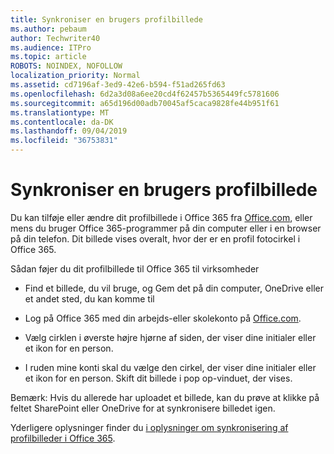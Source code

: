 ```yaml
---
title: Synkroniser en brugers profilbillede
ms.author: pebaum
author: Techwriter40
ms.audience: ITPro
ms.topic: article
ROBOTS: NOINDEX, NOFOLLOW
localization_priority: Normal
ms.assetid: cd7196af-3ed9-42e6-b594-f51ad265fd63
ms.openlocfilehash: 6d2a3d08a6ee20cd4f62457b5365449fc5781606
ms.sourcegitcommit: a65d196d00adb70045af5caca9828fe44b951f61
ms.translationtype: MT
ms.contentlocale: da-DK
ms.lasthandoff: 09/04/2019
ms.locfileid: "36753831"
---
```

# <a name="sync-a-users-profile-picture"></a>Synkroniser en brugers profilbillede

Du kan tilføje eller ændre dit profilbillede i Office 365 fra [Office.com](http://www.office.com), eller mens du bruger Office 365-programmer på din computer eller i en browser på din telefon. Dit billede vises overalt, hvor der er en profil fotocirkel i Office 365.

Sådan føjer du dit profilbillede til Office 365 til virksomheder

- Find et billede, du vil bruge, og Gem det på din computer, OneDrive eller et andet sted, du kan komme til

- Log på Office 365 med din arbejds-eller skolekonto på [Office.com](http://www.office.com).

- Vælg cirklen i øverste højre hjørne af siden, der viser dine initialer eller et ikon for en person.

- I ruden mine konti skal du vælge den cirkel, der viser dine initialer eller et ikon for en person. Skift dit billede i pop op-vinduet, der vises.

Bemærk: Hvis du allerede har uploadet et billede, kan du prøve at klikke på feltet SharePoint eller OneDrive for at synkronisere billedet igen.

Yderligere oplysninger finder du [i oplysninger om synkronisering af profilbilleder i Office 365](https://support.office.com/article/information-about-profile-picture-synchronization-in-office-365-20594d76-d054-4af4-a660-401133e3d48a).
